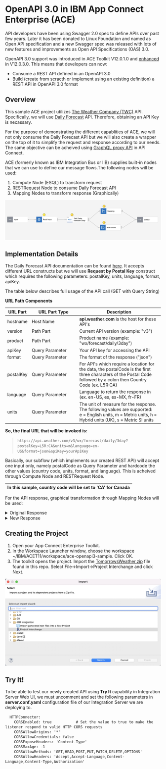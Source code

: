 # OpenAPI 3.0 in IBM App Connect Enterprise (ACE)

API developers have been using Swagger 2.0 spec to define APIs over past few years. Later it has been donated to Linux Foundation and named as Open API specification and a new Swagger spec was released with lots of new features and improvements as Open API Specifications (OAS) 3.0.

OpenAPI 3.0 support was introduced in ACE Toolkit V12.0.1.0 and [enhanced](https://www.ibm.com/docs/en/app-connect/12.0?topic=wniv1-new-function-added-in-version-120-subsequent-modification-fix-packs#v12010__restapi) in V12.0.3.0. This means that developers can now:

* Consume a REST API defined in an OpenAPI 3.0
* Build (create from scracth or implement using an existing definition) a REST API in OpenAPI 3.0 format

## Overview

This sample ACE project utilizes [The Weather Company (TWC)](https://www.ibm.com/products/environmental-intelligence-suite/data-packages) API. Specifically, we will use [Daily Forecast](https://app.swaggerhub.com/apis/WAWX-SUN/daily-forecast_api_2/3.0) API. Therefore, obtaining an API Key is necassary.

For the purpose of demonstrating the different capablities of ACE, we will not only consume the Daily Forecast API but we will also create a wrapper on the top of it to simplify the request and response according to our needs. The same objective can be acheived using [GraphQL proxy API](https://www.ibm.com/docs/en/api-connect/10.0.x?topic=definition-creating-graphql-proxy-api) in API Connect.

ACE (formerly known as IBM Integration Bus or IIB) supplies built-in nodes that we can use to define our message flows.The following nodes will be used:

1. Compute Node (ESQL) to transform request
2. RESTRequest Node to consume Daily Forecast API
3. Mapping Nodes to transform response (Graphically)


<img alt="subflow" src="images/subflow.jpeg" />

## Implementation Details

The Daily Forecast API documentation can be found [here](https://ibm.co/V3DFap). It accepts different URL constructs but we will use **Request by Postal Key** construct which requires the following parameters: postalKey, units, language, format, apiKey.

The table below describes full usage of the API call (GET with Query String)

**URL Path Components**

| **URL Part** | <div style="width:140px">**URL Part Type**</div> | **Description** |
| --- | --- | --- |
| hostname | Host Name | **api.weather.com** is the host for these API's |
| version | Path Part | Current API version  (example:  "v3") |
| product  | Path Part | Product name (example: "wx/forecast/daily/3day") |
| apiKey | Query Parameter | Your API key for accessing the API |
| format | Query Parameter | The format of the response ("json") |
| postalKey | Query Parameter | For API's which require a location for the data, the postalCode is the first three characters of the Postal Code followed by a colon then Country Code (ex. L5R:CA) |
| language | Query Parameter | Language to return the response in (ex. en-US, es, es-MX, fr-FR) |
| units | Query Parameter | The unit of measure for the response. The following values are supported: <br> e = English units, m = Metric units, h = Hybrid units (UK), s  = Metric SI units |

 **So, the final URL that will be invoked is:**
> `https://api.weather.com/v3/wx/forecast/daily/3day?postalKey=L5R:CA&units=m&language=en-US&format=json&apiKey=yourApiKey`


Basically, our subflow (which implements our created REST API) will accept one input only, namely postalCode as Query Parameter and hardcode the other values (country code, units, format, and language). This is acheived through Compute Node and RESTRequest Node.



| In this sample, country code will be set to 'CA' for Canada       |
|:------------------------|

For the API response, graphical transformation through Mapping Nodes will be used:

<details><summary>Original Response</summary>
<p>

#### Original response from Daily Forecast API (before transformation)

```json
{
   "calendarDayTemperatureMax":[
      12,
      10,
      -2,
      -2
   ],
   "calendarDayTemperatureMin":[
      -4,
      -3,
      -10,
      -11
   ],
   "dayOfWeek":[
      "Wednesday",
      "Thursday",
      "Friday",
      "Saturday"
   ],
   "expirationTimeUtc":[
      1645070127,
      1645070127,
      1645070127,
      1645070127
   ],
   "moonPhase":[
      "Full Moon",
      "Waning Gibbous",
      "Waning Gibbous",
      "Waning Gibbous"
   ],
   "moonPhaseCode":[
      "F",
      "WNG",
      "WNG",
      "WNG"
   ],
   "moonPhaseDay":[
      15,
      16,
      17,
      18
   ],
   "moonriseTimeLocal":[
      "2022-02-16T17:49:25-0500",
      "2022-02-17T18:58:24-0500",
      "2022-02-18T20:07:35-0500",
      "2022-02-19T21:17:03-0500"
   ],
   "moonriseTimeUtc":[
      1645051765,
      1645142304,
      1645232855,
      1645323423
   ],
   "moonsetTimeLocal":[
      "2022-02-16T07:41:04-0500",
      "2022-02-17T08:07:00-0500",
      "2022-02-18T08:30:09-0500",
      "2022-02-19T08:51:44-0500"
   ],
   "moonsetTimeUtc":[
      1645015264,
      1645103220,
      1645191009,
      1645278704
   ],
   "narrative":[
      "Cloudy with rain. Low 8C.",
      "Mix of rain and snow. Highs 9 to 11C and lows -11 to -9C.",
      "Partly cloudy. Highs -7 to -5C and lows -10 to -8C.",
      "Windy with times of sun and clouds. Highs -4 to -2C and lows -12 to -10C."
   ],
   "qpf":[
      12.45,
      28.76,
      1.08,
      0.0
   ],
   "qpfSnow":[
      0.0,
      18.4,
      1.1,
      0.0
   ],
   "sunriseTimeLocal":[
      "2022-02-16T07:15:15-0500",
      "2022-02-17T07:13:47-0500",
      "2022-02-18T07:12:19-0500",
      "2022-02-19T07:10:49-0500"
   ],
   "sunriseTimeUtc":[
      1645013715,
      1645100027,
      1645186339,
      1645272649
   ],
   "sunsetTimeLocal":[
      "2022-02-16T17:50:16-0500",
      "2022-02-17T17:51:37-0500",
      "2022-02-18T17:52:58-0500",
      "2022-02-19T17:54:19-0500"
   ],
   "sunsetTimeUtc":[
      1645051816,
      1645138297,
      1645224778,
      1645311259
   ],
   "temperatureMax":[
      null,
      10,
      -6,
      -3
   ],
   "temperatureMin":[
      8,
      -10,
      -9,
      -11
   ],
   "validTimeLocal":[
      "2022-02-16T07:00:00-0500",
      "2022-02-17T07:00:00-0500",
      "2022-02-18T07:00:00-0500",
      "2022-02-19T07:00:00-0500"
   ],
   "validTimeUtc":[
      1645012800,
      1645099200,
      1645185600,
      1645272000
   ],
   "daypart":[
      {
         "cloudCover":[
            null,
            99,
            100,
            91,
            51,
            83,
            56,
            51
         ],
         "dayOrNight":[
            null,
            "N",
            "D",
            "N",
            "D",
            "N",
            "D",
            "N"
         ],
         "daypartName":[
            null,
            "Tonight",
            "Tomorrow",
            "Tomorrow night",
            "Friday",
            "Friday night",
            "Saturday",
            "Saturday night"
         ],
         "iconCode":[
            null,
            12,
            5,
            16,
            30,
            46,
            24,
            29
         ],
         "iconCodeExtend":[
            null,
            1200,
            500,
            1600,
            3000,
            7810,
            3010,
            2900
         ],
         "narrative":[
            null,
            "Cloudy with periods of rain. Low 8C. Winds SW at 15 to 30 km/h. Chance of rain 100%. Rainfall around 12mm.  Winds could occasionally gust over 65 km/h.",
            "Rain with some snow mixing in in the afternoon. Some sleet or freezing rain possible. Morning high of 10C with temps falling to 0 to 2. Winds NW at 15 to 30 km/h. Chance of rain 100%. 3-7cm of snow expected.",
            "Snow in the evening will become lighter overnight. Low near -10C. Winds NNW at 25 to 40 km/h. Chance of snow 100%. Snow accumulating 12-20cm.",
            "Partly cloudy. High -6C. Winds WNW at 15 to 30 km/h.",
            "Becoming windy with snow showers later at night. Low -9C. Winds SW at 30 to 50 km/h. Chance of snow 80%. Snow accumulations less than 2cm.  Winds could occasionally gust over 65 km/h.",
            "Partly cloudy and windy. High -3C. Winds WNW at 30 to 50 km/h.  Winds could occasionally gust over 65 km/h.",
            "Partly to mostly cloudy. Low -11C. Winds WSW at 15 to 30 km/h."
         ],
         "precipChance":[
            null,
            100,
            100,
            100,
            7,
            76,
            12,
            10
         ],
         "precipType":[
            null,
            "rain",
            "rain",
            "snow",
            "snow",
            "snow",
            "precip",
            "snow"
         ],
         "qpf":[
            null,
            12.45,
            14.73,
            14.04,
            0.0,
            1.08,
            0.0,
            0.0
         ],
         "qpfSnow":[
            null,
            0.0,
            4.4,
            14.0,
            0.0,
            1.1,
            0.0,
            0.0
         ],
         "qualifierCode":[
            null,
            "Q1021",
            "Q7646",
            null,
            null,
            "Q1021",
            "Q1021",
            null
         ],
         "qualifierPhrase":[
            null,
            "Winds could occasionally gust over 65 km/h.",
            "Some sleet or freezing rain possible.",
            null,
            null,
            "Winds could occasionally gust over 65 km/h.",
            "Winds could occasionally gust over 65 km/h.",
            null
         ],
         "relativeHumidity":[
            null,
            75,
            83,
            78,
            59,
            72,
            59,
            70
         ],
         "snowRange":[
            null,
            "",
            "3-7",
            "12-20",
            "",
            "< 2",
            "",
            ""
         ],
         "temperature":[
            null,
            8,
            10,
            -10,
            -6,
            -9,
            -3,
            -11
         ],
         "temperatureHeatIndex":[
            null,
            9,
            9,
            0,
            -6,
            -2,
            -4,
            -7
         ],
         "temperatureWindChill":[
            null,
            6,
            -5,
            -16,
            -17,
            -15,
            -16,
            -17
         ],
         "thunderCategory":[
            null,
            "No thunder",
            "No thunder",
            "No thunder",
            "No thunder",
            "No thunder",
            "No thunder",
            "No thunder"
         ],
         "thunderIndex":[
            null,
            0,
            0,
            0,
            0,
            0,
            0,
            0
         ],
         "uvDescription":[
            null,
            "Low",
            "Low",
            "Low",
            "Low",
            "Low",
            "Low",
            "Low"
         ],
         "uvIndex":[
            null,
            0,
            1,
            0,
            2,
            0,
            2,
            0
         ],
         "windDirection":[
            null,
            219,
            318,
            343,
            289,
            223,
            283,
            243
         ],
         "windDirectionCardinal":[
            null,
            "SW",
            "NW",
            "NNW",
            "WNW",
            "SW",
            "WNW",
            "WSW"
         ],
         "windPhrase":[
            null,
            "Winds SW at 15 to 30 km/h.",
            "Winds NW at 15 to 30 km/h.",
            "Winds NNW at 25 to 40 km/h.",
            "Winds WNW at 15 to 30 km/h.",
            "Winds SW at 30 to 50 km/h.",
            "Winds WNW at 30 to 50 km/h.",
            "Winds WSW at 15 to 30 km/h."
         ],
         "windSpeed":[
            null,
            27,
            24,
            30,
            23,
            35,
            41,
            22
         ],
         "wxPhraseLong":[
            null,
            "Rain",
            "Rain/Snow",
            "Snow",
            "Partly Cloudy",
            "Snow Showers/Wind Late",
            "Partly Cloudy/Wind",
            "Partly Cloudy"
         ],
         "wxPhraseShort":[
            null,
            "Rain",
            "Rain/Snow",
            "Snow",
            "P Cloudy",
            "Snow Showers",
            "P Cldy/Wind",
            "P Cloudy"
         ]
      }
   ]
}
```
</p>
</details>

<details><summary>New Response</summary>
<p>

#### New response after transformation

```json
{
  "narrative": "Rain and snow. Highs 9 to 11C and lows -11 to -9C.",
  "temperature": {
    "high": 10,
    "low": -10
  }
}
```
</p>
</details>

## Creating the Project


1. Open your App Connect Enterprise Toolkit.
2. In the Workspace Launcher window, choose the workspace ~/IBM/ACET11/workspace/ace-openapi3-sample. Click OK.
3. The toolkit opens the project. Import the [TomorrowsWeather.zip](/project/TomorrowsWeather.zip) file found in this repo. Select File->Import->Project Interchange and click Next.

<img alt="subflow" src="images/importing.jpeg" />

## Try It!

To be able to test our newly created API using **Try It** capability in Integration Server Web UI, we must uncomment and set the following parameters in **server.conf.yaml** configuration file of our Integration Server we are deploying to.

```
  HTTPConnector:
    CORSEnabled: true           # Set the value to true to make the listener respond to valid HTTP CORS requests
    CORSAllowOrigins: '*'
    CORSAllowCredentials: false
    CORSExposeHeaders: 'Content-Type'
    CORSMaxAge: -1
    CORSAllowMethods: 'GET,HEAD,POST,PUT,PATCH,DELETE,OPTIONS'
    CORSAllowHeaders: 'Accept,Accept-Language,Content-Language,Content-Type,Authorization'
```


